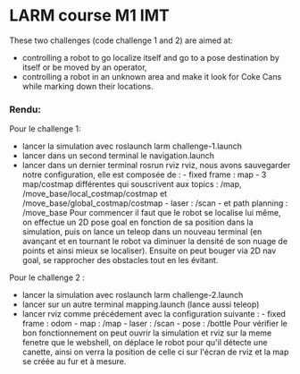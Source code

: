 # LARM course M1 IMT
These two challenges (code challenge 1 and 2) are aimed at:  
- controlling a robot to go localize itself and go to a pose destination by itself or be moved by an operator,  
- controlling a robot in an unknown area and make it look for Coke Cans while marking down their locations.
  
### Rendu:
Pour le challenge 1:
- lancer la simulation avec roslaunch larm challenge-1.launch 
- lancer dans un second terminal le navigation.launch
- lancer dans un dernier terminal rosrun rviz rviz, nous avons sauvegarder notre configuration, elle est composée de :
        - fixed frame : map
        - 3 map/costmap différentes qui souscrivent aux topics : /map, /move_base/local_costmap/costmap et /move_base/global_costmap/costmap
        - laser : /scan
        - et path planning : /move_base
Pour commencer il faut que le robot se localise lui même, on effectue un 2D pose goal en fonction de sa position dans la simulation, puis on lance un teleop dans un nouveau terminal (en avançant et en tournant le robot va diminuer la densité de son nuage de points et ainsi mieux se localiser). Ensuite on peut bouger via 2D nav goal, se rapprocher des obstacles tout en les évitant.

Pour le challenge 2 :
- lancer la simulation avec roslaunch larm challenge-2.launch
- lancer sur un autre terminal mapping.launch (lance aussi teleop)
- lancer rviz comme précédement avec la configuration suivante : 
        - fixed frame : odom
        - map : /map
        - laser : /scan
        - pose : /bottle
Pour vérifier le bon fonctionnement on peut ouvrir la simulation et rviz sur la meme fenetre que le webshell, on déplace le robot pour qu'il détecte une canette, ainsi on verra la position de celle ci sur l'écran de rviz et la map se créée au fur et à mesure.


